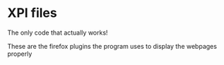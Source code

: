 # XPI files
The only code that actually works!

These are the firefox plugins the program uses to display the webpages properly
